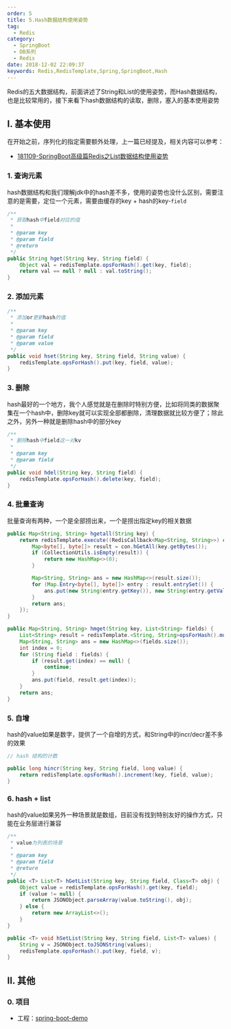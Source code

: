 ```yaml
---
order: 5
title: 5.Hash数据结构使用姿势
tag: 
  - Redis
category: 
  - SpringBoot
  - DB系列
  - Redis
date: 2018-12-02 22:09:37
keywords: Redis,RedisTemplate,Spring,SpringBoot,Hash
---
```


Redis的五大数据结构，前面讲述了String和List的使用姿势，而Hash数据结构，也是比较常用的，接下来看下hash数据结构的读取，删除，塞入的基本使用姿势

<!-- more -->

## I. 基本使用

在开始之前，序列化的指定需要额外处理，上一篇已经提及，相关内容可以参考：

- [181109-SpringBoot高级篇Redis之List数据结构使用姿势](http://spring.hhui.top/spring-blog/2018/11/09/181109-SpringBoot%E9%AB%98%E7%BA%A7%E7%AF%87Redis%E4%B9%8BList%E6%95%B0%E6%8D%AE%E7%BB%93%E6%9E%84%E4%BD%BF%E7%94%A8%E5%A7%BF%E5%8A%BF/#1-%E5%BA%8F%E5%88%97%E5%8C%96%E6%8C%87%E5%AE%9A)

### 1. 查询元素

hash数据结构和我们理解jdk中的hash差不多，使用的姿势也没什么区别，需要注意的是需要，定位一个元素，需要由缓存的key + hash的key-`field`

```java
/**
 * 获取hash中field对应的值
 *
 * @param key
 * @param field
 * @return
 */
public String hget(String key, String field) {
    Object val = redisTemplate.opsForHash().get(key, field);
    return val == null ? null : val.toString();
}
```

### 2. 添加元素

```java
/**
 * 添加or更新hash的值
 *
 * @param key
 * @param field
 * @param value
 */
public void hset(String key, String field, String value) {
    redisTemplate.opsForHash().put(key, field, value);
}
```

### 3. 删除

hash最好的一个地方，我个人感觉就是在删除时特别方便，比如将同类的数据聚集在一个hash中，删除key就可以实现全部都删除，清理数据就比较方便了；除此之外，另外一种就是删除hash中的部分key

```java
/**
 * 删除hash中field这一对kv
 *
 * @param key
 * @param field
 */
public void hdel(String key, String field) {
    redisTemplate.opsForHash().delete(key, field);
}
```

### 4. 批量查询

批量查询有两种，一个是全部捞出来，一个是捞出指定key的相关数据

```java
public Map<String, String> hgetall(String key) {
    return redisTemplate.execute((RedisCallback<Map<String, String>>) con -> {
        Map<byte[], byte[]> result = con.hGetAll(key.getBytes());
        if (CollectionUtils.isEmpty(result)) {
            return new HashMap<>(0);
        }

        Map<String, String> ans = new HashMap<>(result.size());
        for (Map.Entry<byte[], byte[]> entry : result.entrySet()) {
            ans.put(new String(entry.getKey()), new String(entry.getValue()));
        }
        return ans;
    });
}

public Map<String, String> hmget(String key, List<String> fields) {
    List<String> result = redisTemplate.<String, String>opsForHash().multiGet(key, fields);
    Map<String, String> ans = new HashMap<>(fields.size());
    int index = 0;
    for (String field : fields) {
        if (result.get(index) == null) {
            continue;
        }
        ans.put(field, result.get(index));
    }
    return ans;
}
```

### 5. 自增

hash的value如果是数字，提供了一个自增的方式，和String中的incr/decr差不多的效果

```java
// hash 结构的计数

public long hincr(String key, String field, long value) {
    return redisTemplate.opsForHash().increment(key, field, value);
}
```

### 6. hash + list

hash的value如果另外一种场景就是数组，目前没有找到特别友好的操作方式，只能在业务层进行兼容

```java
/**
 * value为列表的场景
 *
 * @param key
 * @param field
 * @return
 */
public <T> List<T> hGetList(String key, String field, Class<T> obj) {
    Object value = redisTemplate.opsForHash().get(key, field);
    if (value != null) {
        return JSONObject.parseArray(value.toString(), obj);
    } else {
        return new ArrayList<>();
    }
}

public <T> void hSetList(String key, String field, List<T> values) {
    String v = JSONObject.toJSONString(values);
    redisTemplate.opsForHash().put(key, field, v);
}
```

## II. 其他

### 0. 项目

- 工程：[spring-boot-demo](https://github.com/liuyueyi/spring-boot-demo)

